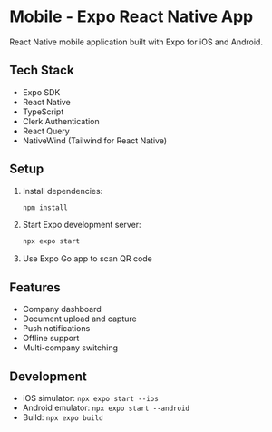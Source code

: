 # Mobile - Expo React Native App

React Native mobile application built with Expo for iOS and Android.

## Tech Stack
- Expo SDK
- React Native
- TypeScript
- Clerk Authentication
- React Query
- NativeWind (Tailwind for React Native)

## Setup

1. Install dependencies:
   ```bash
   npm install
   ```

2. Start Expo development server:
   ```bash
   npx expo start
   ```

3. Use Expo Go app to scan QR code

## Features

- Company dashboard
- Document upload and capture
- Push notifications
- Offline support
- Multi-company switching

## Development

- iOS simulator: `npx expo start --ios`
- Android emulator: `npx expo start --android`
- Build: `npx expo build`
